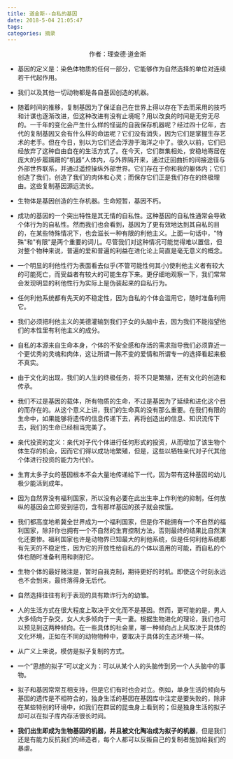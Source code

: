 ```yaml
---
title: 道金斯--自私的基因
date: 2018-5-04 21:05:47
tags:
categories: 摘录
---
```


<center>作者：理查德·道金斯</center>
<escape><!-- more --></escape>

* 基因的定义是：染色体物质的任何一部分，它能够作为自然选择的单位对连续若干代起作用。

* 我们以及其他一切动物都是各自基因创造的机器。

* 随着时间的推移，复制基因为了保证自己在世界上得以存在下去而采用的技巧和计谋也逐渐改进，但这种改进有没有止境呢？用以改良的时间是无穷无尽的。一千年的变化会产生什么样的怪诞的自我保存机器呢？经过四十亿年，古代的复制基因又会有什么样的命运呢？它们没有消失，因为它们是掌握生存艺术的老手。但在今日，别以为它们还会浮游于海洋之中了。很久以前，它们已经放弃了这种自由自在的生活方式了。在今天，它们群集相处，安稳地寄居在庞大的步履蹒跚的“机器”人体内，与外界隔开来，通过迂回曲折的间接途径与外部世界联系，并通过遥控操纵外部世界。它们存在于你和我的躯体内；它们创造了我们，创造了我们的肉体和心灵；而保存它们正是我们存在的终极理由。这些复制基因源远流长。

* 生物体是基因创造的生存机器。生命短暂，基因不朽。

* 成功的基因的一个突出特性是其无情的自私性。这种基因的自私性通常会导致个体行为的自私性。然而我们也会看到，基因为了更有效地达到其自私的目的，在某些特殊情况下，也会滋长一种有限的利他主义。上面一句话中，"特殊"和"有限"是两个重要的词儿。尽管我们对这种情况可能觉得难以置信，但对整个物种来说，普遍的爱和普遍的利益在进化论上简直是毫无意义的概念。

* 一个明显的利他性行为表面看去似乎(不管可能性何其小)使利他主义者有较大的可能死亡，而受益者有较大的可能生存下来。更仔细地观察一下，我们常常会发现明显的利他性行为实际上是伪装起来的自私行为。

* 任何利他系统都有先天的不稳定性，因为自私的个体会滥用它，随时准备利用它。

* 我们必须把利他主义的美德灌输到我们子女的头脑中去，因为我们不能指望他们的本性里有利他主义的成分。

* 自私的本源来自生命本身，个体的不安全感和存活的需求指导我们必须靠近一个更优秀的灵魂和肉体，这让所谓一陈不变的爱情和所谓专一的选择看起来极不真实。

* 由于文化的出现，我们的人生的终极任务，将不只是繁殖，还有文化的创造和传承。

* 我们不过是基因的载体，所有物质的生命，不过是基因为了延续和进化这个目的而存在的。从这个意义上讲，我们的生命真的没有那么重要。在我们有限的生命中，如果能够将遗传的信息传递下去，再将创造出的信息、知识流传下去，我们的生命已经相当完美了。


* 亲代投资的定义：亲代对子代个体进行任何形式的投资，从而增加了该生物个体生存的机会，因而它们得以成功地繁殖，但是，这些以牺牲亲代对子代其他个体进行投资的能力为代价。

* 生育太多子女的基因根本不会大量地传递給下一代，因为带有这种基因的幼儿极少能活到成年。

* 因为自然界没有福利国家，所以没有必要在此出生率上作利他的抑制，任何放纵的基因会立即受到惩罚，含有那样基因的孩子就会挨饿。

* 我们都高度地希冀全世界成为一个福利国家，但是你不能拥有一个不自然的福利国家，除非你也拥有一个不自然的生育控制方法，否则最终的结果比自然演化还要惨。福利国家也许是动物界已知最大的利他系统，但是任何利他系统都有先天的不稳定性，因为它的开放性给自私的个体以滥用的可能，而自私的个体也随时准备利用和剥削它。

* 生物个体的最好赌注是，暂时自我克制，期待更好的时机。即使这个时刻永远也不会到来，最终落得身无后代。

* 自然选择往往有利于表现的具有欺诈行为的幼雏。

* 人的生活方式在很大程度上取决于文化而不是基因。然而，更可能的是，男人大多倾向于杂交，女人大多倾向于一夫一妻。根据生物进化的理论，我们也可以预见到这两种倾向。在一些具体的社会里，哪一种倾向占上风取决于具体的文化环境，正如在不同的动物物种中，要取决于具体的生态环境一样。

* 从广义上来说，模仿是拟子复制的方式。

* 一个“思想的拟子”可以定义为：可以从某个人的头脑传到另一个人头脑中的事物。

* 拟子和基因常常互相支持，但是它们有时也会对立。例如，单身生活的倾向与基因的遗传是不相符合的，独身生活的基因在基因库中注定是要失败的，除非在某些特别的环境中，如我们在群居的昆虫身上看到的；但是独身生活的拟子却可以在拟子库内存活很长时间。

* **我们出生即成为生物基因的机器，并且被文化陶冶成为拟子的机器**，但是我们还是有能力反抗我们的缔造者，每个人都可以反叛自己的复制者施加给我们的暴虐。




